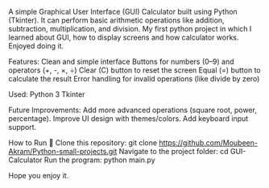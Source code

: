 A simple Graphical User Interface (GUI) Calculator built using Python (Tkinter).
It can perform basic arithmetic operations like addition, subtraction, multiplication, and division.
My first python project in which I learned about GUI, how to display screens and how calculator works.
Enjoyed doing it.

Features:
  Clean and simple interface
  Buttons for numbers (0–9) and operators (+, -, ×, ÷)
  Clear (C) button to reset the screen
  Equal (=) button to calculate the result
  Error handling for invalid operations (like divide by zero)

Used:
  Python 3
  Tkinter

Future Improvements:
  Add more advanced operations (square root, power, percentage).
  Improve UI design with themes/colors.
  Add keyboard input support.

How to Run 🚀
  Clone this repository:
    git clone  https://github.com/Moubeen-Akram/Python-small-projects.git
  Navigate to the project folder:
    cd GUI-Calculator
  Run the program:
    python main.py

Hope you enjoy it.
